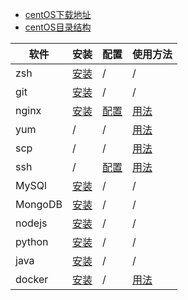 
* [centOS下载地址](http://vault.centos.org/)
* [centOS目录结构](dir.md)

|软件|安装|配置|使用方法|
|----|----|----|------|
| zsh |[安装](./install/zsh.md)| / | / |
| git |[安装](./install/git.md)| / | / |
| nginx |[安装](./nginx/install.md)| [配置](./nginx/config.md) | [用法](./nginx) |
| yum | / | / | [用法](./yum) |
| scp | / | / | [用法](./scp) |
| ssh | / | [配置](./ssh/config.md) | [用法](./ssh) |
| MySQl |[安装](./install/mysql.md)| / | / |
| MongoDB |[安装](./install/mongodb.md)| / | / |
| nodejs |[安装](./install/nodejs.md)| / | / |
| python |[安装](./install/python.md)| / | / |
| java |[安装](./install/java.md)| / | / |
| docker |[安装](./install/docker.md)| / | [用法](./docker) |
